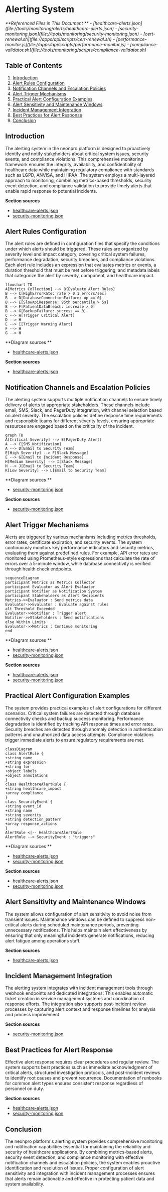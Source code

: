 # Alerting System

<cite>
**Referenced Files in This Document **
- [healthcare-alerts.json](file://tools/monitoring/alerts/healthcare-alerts.json)
- [security-monitoring.json](file://tools/monitoring/security-monitoring.json)
- [cert-renewal.sh](file://apps/api/scripts/cert-renewal.sh)
- [performance-monitor.js](file://apps/api/scripts/performance-monitor.js)
- [compliance-validator.sh](file://tools/monitoring/scripts/compliance-validator.sh)
</cite>

## Table of Contents

1. [Introduction](#introduction)
2. [Alert Rules Configuration](#alert-rules-configuration)
3. [Notification Channels and Escalation Policies](#notification-channels-and-escalation-policies)
4. [Alert Trigger Mechanisms](#alert-trigger-mechanisms)
5. [Practical Alert Configuration Examples](#practical-alert-configuration-examples)
6. [Alert Sensitivity and Maintenance Windows](#alert-sensitivity-and-maintenance-windows)
7. [Incident Management Integration](#incident-management-integration)
8. [Best Practices for Alert Response](#best-practices-for-alert-response)
9. [Conclusion](#conclusion)

## Introduction

The alerting system in the neonpro platform is designed to proactively identify and notify stakeholders about critical system issues, security events, and compliance violations. This comprehensive monitoring framework ensures the integrity, availability, and confidentiality of healthcare data while maintaining regulatory compliance with standards such as LGPD, ANVISA, and HIPAA. The system employs a multi-layered approach to monitoring, combining metrics-based thresholds, security event detection, and compliance validation to provide timely alerts that enable rapid response to potential incidents.

**Section sources**

- [healthcare-alerts.json](file://tools/monitoring/alerts/healthcare-alerts.json#L1-L158)
- [security-monitoring.json](file://tools/monitoring/security-monitoring.json#L1-L295)

## Alert Rules Configuration

The alert rules are defined in configuration files that specify the conditions under which alerts should be triggered. These rules are organized by severity level and impact category, covering critical system failures, performance degradation, security breaches, and compliance violations. Each alert rule includes an expression that evaluates metrics or events, a duration threshold that must be met before triggering, and metadata labels that categorize the alert by severity, component, and healthcare impact.

```mermaid
flowchart TD
A[Metrics Collection] --> B{Evaluate Alert Rules}
B --> C[HighErrorRate: rate > 0.1 errors/sec]
B --> D[DatabaseConnectionFailure: up == 0]
B --> E[SlowApiResponse: 95th percentile > 5s]
B --> F[PatientDataBreach: increase > 0]
B --> G[BackupFailure: success == 0]
C --> H[Trigger Critical Alert]
D --> H
E --> I[Trigger Warning Alert]
F --> H
G --> H
```

**Diagram sources **

- [healthcare-alerts.json](file://tools/monitoring/alerts/healthcare-alerts.json#L1-L158)

**Section sources**

- [healthcare-alerts.json](file://tools/monitoring/alerts/healthcare-alerts.json#L1-L158)

## Notification Channels and Escalation Policies

The alerting system supports multiple notification channels to ensure timely delivery of alerts to appropriate stakeholders. These channels include email, SMS, Slack, and PagerDuty integration, with channel selection based on alert severity. The escalation policies define response time requirements and responsible teams for different severity levels, ensuring appropriate resources are engaged based on the criticality of the incident.

```mermaid
graph TD
A[Critical Severity] --> B[PagerDuty Alert]
A --> C[SMS Notification]
A --> D[Email to Security Team]
E[High Severity] --> F[Slack Message]
E --> G[Email to Incident Response]
H[Medium Severity] --> I[Slack Message]
H --> J[Email to Security Team]
K[Low Severity] --> L[Email to Security Team]
```

**Diagram sources **

- [security-monitoring.json](file://tools/monitoring/security-monitoring.json#L100-L130)

**Section sources**

- [security-monitoring.json](file://tools/monitoring/security-monitoring.json#L100-L130)

## Alert Trigger Mechanisms

Alerts are triggered by various mechanisms including metrics thresholds, error rates, certificate expiration, and security events. The system continuously monitors key performance indicators and security metrics, evaluating them against predefined rules. For example, API error rates are monitored using Prometheus-style expressions that calculate the rate of errors over a 5-minute window, while database connectivity is verified through health check endpoints.

```mermaid
sequenceDiagram
participant Metrics as Metrics Collector
participant Evaluator as Alert Evaluator
participant Notifier as Notification System
participant Stakeholders as Alert Recipients
Metrics->>Evaluator : Send metrics data
Evaluator->>Evaluator : Evaluate against rules
alt Threshold Exceeded
Evaluator->>Notifier : Trigger alert
Notifier->>Stakeholders : Send notifications
else Within Limits
Evaluator->>Metrics : Continue monitoring
end
```

**Diagram sources **

- [healthcare-alerts.json](file://tools/monitoring/alerts/healthcare-alerts.json#L1-L158)
- [security-monitoring.json](file://tools/monitoring/security-monitoring.json#L1-L295)

**Section sources**

- [healthcare-alerts.json](file://tools/monitoring/alerts/healthcare-alerts.json#L1-L158)
- [security-monitoring.json](file://tools/monitoring/security-monitoring.json#L1-L295)

## Practical Alert Configuration Examples

The system provides practical examples of alert configurations for different scenarios. Critical system failures are detected through database connectivity checks and backup success monitoring. Performance degradation is identified by tracking API response times and error rates. Security breaches are detected through anomaly detection in authentication patterns and unauthorized data access attempts. Compliance violations trigger immediate alerts to ensure regulatory requirements are met.

```mermaid
classDiagram
class AlertRule {
+string name
+string expression
+string for
+object labels
+object annotations
}
class HealthcareAlertRule {
+string healthcare_impact
+array compliance
}
class SecurityEvent {
+string event_id
+string name
+string severity
+string detection_pattern
+array response_actions
}
AlertRule <|-- HealthcareAlertRule
AlertRule --> SecurityEvent : "triggers"
```

**Diagram sources **

- [healthcare-alerts.json](file://tools/monitoring/alerts/healthcare-alerts.json#L1-L158)
- [security-monitoring.json](file://tools/monitoring/security-monitoring.json#L1-L295)

**Section sources**

- [healthcare-alerts.json](file://tools/monitoring/alerts/healthcare-alerts.json#L1-L158)
- [security-monitoring.json](file://tools/monitoring/security-monitoring.json#L1-L295)

## Alert Sensitivity and Maintenance Windows

The system allows configuration of alert sensitivity to avoid noise from transient issues. Maintenance windows can be defined to suppress non-critical alerts during scheduled maintenance periods, preventing unnecessary notifications. This helps maintain alert effectiveness by ensuring that only meaningful incidents generate notifications, reducing alert fatigue among operations staff.

**Section sources**

- [healthcare-alerts.json](file://tools/monitoring/alerts/healthcare-alerts.json#L1-L158)

## Incident Management Integration

The alerting system integrates with incident management tools through webhook endpoints and dedicated integrations. This enables automatic ticket creation in service management systems and coordination of response efforts. The integration also supports post-incident review processes by capturing alert context and response timelines for analysis and process improvement.

**Section sources**

- [security-monitoring.json](file://tools/monitoring/security-monitoring.json#L100-L130)

## Best Practices for Alert Response

Effective alert response requires clear procedures and regular review. The system supports best practices such as immediate acknowledgment of critical alerts, structured investigation protocols, and post-incident reviews to identify root causes and prevent recurrence. Documentation of runbooks for common alert types ensures consistent response regardless of personnel on duty.

**Section sources**

- [healthcare-alerts.json](file://tools/monitoring/alerts/healthcare-alerts.json#L1-L158)
- [security-monitoring.json](file://tools/monitoring/security-monitoring.json#L1-L295)

## Conclusion

The neonpro platform's alerting system provides comprehensive monitoring and notification capabilities essential for maintaining the reliability and security of healthcare applications. By combining metrics-based alerts, security event detection, and compliance monitoring with effective notification channels and escalation policies, the system enables proactive identification and resolution of issues. Proper configuration of alert sensitivity and integration with incident management processes ensures that alerts remain actionable and effective in protecting patient data and system availability.
